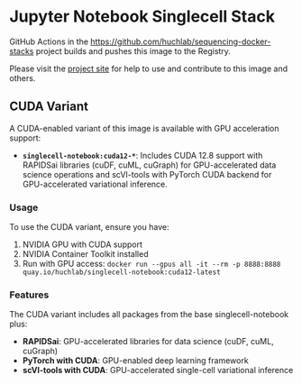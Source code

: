 # Jupyter Notebook Singlecell Stack

GitHub Actions in the <https://github.com/huchlab/sequencing-docker-stacks> project builds and pushes this image to the Registry.

Please visit the [project site](https://github.com/huchlab/sequencing-docker-stacks) for help to use and contribute to this image and others.

## CUDA Variant

A CUDA-enabled variant of this image is available with GPU acceleration support:

- **`singlecell-notebook:cuda12-*`**: Includes CUDA 12.8 support with RAPIDSai libraries (cuDF, cuML, cuGraph) for GPU-accelerated data science operations and scVI-tools with PyTorch CUDA
  backend for GPU-accelerated variational inference.

### Usage

To use the CUDA variant, ensure you have:

1. NVIDIA GPU with CUDA support
2. NVIDIA Container Toolkit installed
3. Run with GPU access: `docker run --gpus all -it --rm -p 8888:8888 quay.io/huchlab/singlecell-notebook:cuda12-latest`

### Features

The CUDA variant includes all packages from the base singlecell-notebook plus:

- **RAPIDSai**: GPU-accelerated libraries for data science (cuDF, cuML, cuGraph)
- **PyTorch with CUDA**: GPU-enabled deep learning framework
- **scVI-tools with CUDA**: GPU-accelerated single-cell variational inference
